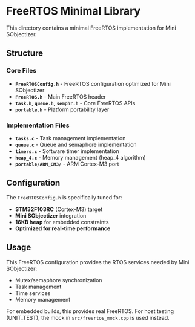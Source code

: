 # FreeRTOS Minimal Library

This directory contains a minimal FreeRTOS implementation for Mini SObjectizer.

## Structure

### Core Files
- **`FreeRTOSConfig.h`** - FreeRTOS configuration optimized for Mini SObjectizer
- **`FreeRTOS.h`** - Main FreeRTOS header
- **`task.h`**, **`queue.h`**, **`semphr.h`** - Core FreeRTOS APIs
- **`portable.h`** - Platform portability layer

### Implementation Files
- **`tasks.c`** - Task management implementation
- **`queue.c`** - Queue and semaphore implementation  
- **`timers.c`** - Software timer implementation
- **`heap_4.c`** - Memory management (heap_4 algorithm)
- **`portable/ARM_CM3/`** - ARM Cortex-M3 port

## Configuration

The `FreeRTOSConfig.h` is specifically tuned for:
- **STM32F103RC** (Cortex-M3) target
- **Mini SObjectizer** integration
- **16KB heap** for embedded constraints
- **Optimized for real-time performance**

## Usage

This FreeRTOS configuration provides the RTOS services needed by Mini SObjectizer:
- Mutex/semaphore synchronization
- Task management
- Time services
- Memory management

For embedded builds, this provides real FreeRTOS.
For host testing (UNIT_TEST), the mock in `src/freertos_mock.cpp` is used instead.
